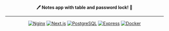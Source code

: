 <div align="center">

**🖊️ Notes app with table and password lock! 🔐**

---

<a href="https://nginx.org/">
<img src="https://img.shields.io/badge/Nginx-009639?logo=nginx&logoColor=white&style=for-the-badge" alt="Nginx"/></a>

<a href="https://nextjs.org/">
<img src="https://img.shields.io/badge/next.js-000000?style=for-the-badge&logo=nextdotjs&logoColor=white" alt="Next.js"/></a>

<a href="https://www.postgresql.org/">
<img src="https://img.shields.io/badge/postgresql-4169e1?style=for-the-badge&logo=postgresql&logoColor=white" alt="PostgreSQL"/></a>

<a href="https://expressjs.com/">
<img src="https://img.shields.io/badge/express.js-000000?style=for-the-badge&logo=express&logoColor=white" alt="Express"/></a>


<a href="https://www.docker.com/">
<img src="https://img.shields.io/badge/docker-257bd6?style=for-the-badge&logo=docker&logoColor=white" alt="Docker"/></a>

</div>
